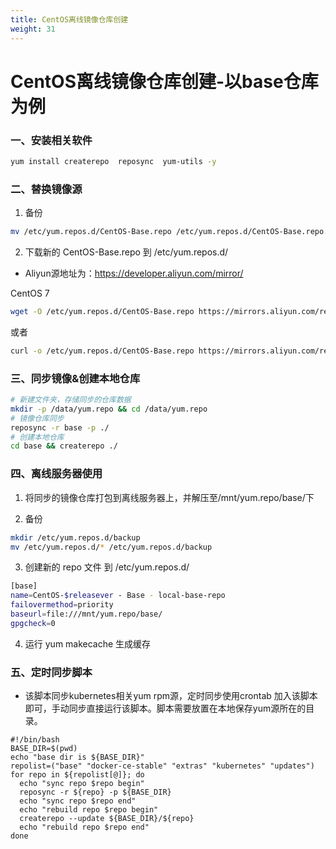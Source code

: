 ```yaml
---
title: CentOS离线镜像仓库创建
weight: 31
---
```


# CentOS离线镜像仓库创建-以base仓库为例

### 一、安装相关软件

```sh
yum install createrepo  reposync  yum-utils -y
```

### 二、替换镜像源

1. 备份

```sh
mv /etc/yum.repos.d/CentOS-Base.repo /etc/yum.repos.d/CentOS-Base.repo.backup
```

2. 下载新的 CentOS-Base.repo 到 /etc/yum.repos.d/

- Aliyun源地址为：https://developer.aliyun.com/mirror/

CentOS 7

```sh
wget -O /etc/yum.repos.d/CentOS-Base.repo https://mirrors.aliyun.com/repo/Centos-7.repo
```

或者

```sh
curl -o /etc/yum.repos.d/CentOS-Base.repo https://mirrors.aliyun.com/repo/Centos-7.repo
```

### 三、同步镜像&创建本地仓库

```sh
# 新建文件夹，存储同步的仓库数据
mkdir -p /data/yum.repo && cd /data/yum.repo
# 镜像仓库同步
reposync -r base -p ./
# 创建本地仓库
cd base && createrepo ./
```

### 四、离线服务器使用

1. 将同步的镜像仓库打包到离线服务器上，并解压至/mnt/yum.repo/base/下

2. 备份

```sh
mkdir /etc/yum.repos.d/backup
mv /etc/yum.repos.d/* /etc/yum.repos.d/backup
```

3. 创建新的 repo 文件 到 /etc/yum.repos.d/

```sh
[base]
name=CentOS-$releasever - Base - local-base-repo
failovermethod=priority
baseurl=file:///mnt/yum.repo/base/
gpgcheck=0
```
4. 运行 yum makecache 生成缓存

### 五、定时同步脚本

- 该脚本同步kubernetes相关yum rpm源，定时同步使用crontab 加入该脚本即可，手动同步直接运行该脚本。脚本需要放置在本地保存yum源所在的目录。

```shell
#!/bin/bash
BASE_DIR=$(pwd)
echo "base dir is ${BASE_DIR}"
repolist=("base" "docker-ce-stable" "extras" "kubernetes" "updates")
for repo in ${repolist[@]}; do
  echo "sync repo $repo begin"
  reposync -r ${repo} -p ${BASE_DIR}
  echo "sync repo $repo end"
  echo "rebuild repo $repo begin"
  createrepo --update ${BASE_DIR}/${repo}
  echo "rebuild repo $repo end"
done
```
